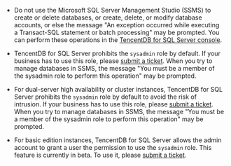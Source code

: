 - Do not use the Microsoft SQL Server Management Studio (SSMS) to create or delete databases, or create, delete, or modify database accounts, or else the message "An exception occurred while executing a Transact-SQL statement or batch processing" may be prompted. You can perform these operations in the [TencentDB for SQL Server console](https://console.cloud.tencent.com/sqlserver).

- TencentDB for SQL Server prohibits the `sysadmin` role by default. If your business has to use this role, please [submit a ticket](https://console.cloud.tencent.com/workorder/category).
When you try to manage databases in SSMS, the message "You must be a member of the sysadmin role to perform this operation" may be prompted.

- For dual-server high availability or cluster instances, TencentDB for SQL Server prohibits the `sysadmin` role by default to avoid the risk of intrusion. If your business has to use this role, please [submit a ticket](https://console.cloud.tencent.com/workorder/category).
When you try to manage databases in SSMS, the message "You must be a member of the sysadmin role to perform this operation" may be prompted.

- For basic edition instances, TencentDB for SQL Server allows the admin account to grant a user the permission to use the `sysadmin` role. This feature is currently in beta. To use it, please [submit a ticket](https://console.cloud.tencent.com/workorder/category).
